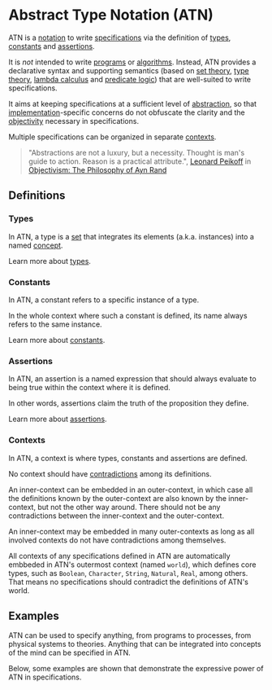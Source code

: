 # Abstract Type Notation (ATN)

ATN is a [notation](https://en.wikipedia.org/wiki/Notation) to write [specifications](https://en.wikipedia.org/wiki/Specification_(technical_standard)) via the definition of [types](#Types), [constants](#Constants) and [assertions](#Assertions).

It is _not_ intended to write [programs](https://en.wikipedia.org/wiki/Computer_program) or [algorithms](https://en.wikipedia.org/wiki/Algorithm). Instead, ATN provides a declarative syntax and supporting semantics (based on [set theory](https://en.wikipedia.org/wiki/Set_theory), [type theory](https://en.wikipedia.org/wiki/Type_theory), [lambda calculus](https://en.wikipedia.org/wiki/Lambda_calculus) and [predicate logic](https://en.wikipedia.org/wiki/Higher-order_logic)) that are well-suited to write specifications.

It aims at keeping specifications at a sufficient level of [abstraction](https://en.wikipedia.org/wiki/Abstraction), so that [implementation](https://en.wikipedia.org/wiki/Implementation)-specific concerns do not obfuscate the clarity and the [objectivity](https://en.wikipedia.org/wiki/Objectivity_(philosophy)) necessary in specifications.

Multiple specifications can be organized in separate [contexts](#Contexts).

> "Abstractions are not a luxury, but a necessity. Thought is man's guide to action. Reason is a practical attribute.", 
> [Leonard Peikoff](https://en.wikipedia.org/wiki/Leonard_Peikoff) in [Objectivism: The Philosophy of Ayn Rand](https://en.wikipedia.org/wiki/Objectivism:_The_Philosophy_of_Ayn_Rand)


## Definitions

### Types

In ATN, a type is a [set](https://en.wikipedia.org/wiki/Set_(mathematics)) that integrates its elements (a.k.a. instances) into a named [concept](https://en.wikipedia.org/wiki/Concept).

Learn more about [types](./Types).

### Constants

In ATN, a constant refers to a specific instance of a type. 

In the whole context where such a constant is defined, its name always refers to the same instance.

Learn more about [constants](./Constants).

### Assertions

In ATN, an assertion is a named expression that should always evaluate to being true within the context where it is defined.

In other words, assertions claim the truth of the proposition they define.

Learn more about [assertions](./Assertions).

### Contexts

In ATN, a context is where types, constants and assertions are defined.

No context should have [contradictions](https://en.wikipedia.org/wiki/Contradiction) among its definitions.

An inner-context can be embedded in an outer-context, in which case all the definitions known by the outer-context are also known by the inner-context, but not the other way around. There should not be any contradictions between the inner-context and the outer-context.

An inner-context may be embedded in many outer-contexts as long as all involved contexts do not have contradictions among themselves.

All contexts of any specifications defined in ATN are automatically embbeded in ATN's outermost context (named `world`), which defines core types, such as `Boolean`, `Character`, `String`, `Natural`, `Real`, among others. That means no specifications should contradict the definitions of ATN's world.

## Examples

ATN can be used to specify anything, from programs to processes, from physical systems to theories. Anything that can be integrated into concepts of the mind can be specified in ATN.

Below, some examples are shown that demonstrate the expressive power of ATN in specifications.
